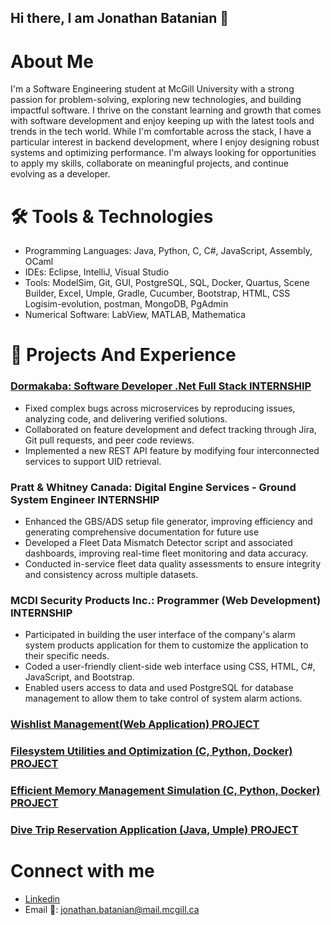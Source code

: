 ## Hi there, I am Jonathan Batanian 👋
# About Me 

I'm a Software Engineering student at McGill University with a strong passion for problem-solving, exploring new technologies, and building impactful software. I thrive on the constant learning and growth that comes with software development and enjoy keeping up with the latest tools and trends in the tech world.
While I'm comfortable across the stack, I have a particular interest in backend development, where I enjoy designing robust systems and optimizing performance. I'm always looking for opportunities to apply my skills, collaborate on meaningful projects, and continue evolving as a developer.

# 🛠️ Tools & Technologies 
- Programming Languages: Java, Python, C, C#, JavaScript, Assembly, OCaml
- IDEs: Eclipse, IntelliJ, Visual Studio
- Tools: ModelSim, Git, GUI, PostgreSQL, SQL, Docker, Quartus, Scene Builder, Excel, Umple, Gradle, Cucumber, Bootstrap, HTML, CSS Logisim-evolution, postman, MongoDB, PgAdmin
- Numerical Software: LabView, MATLAB, Mathematica

# 💼 Projects And Experience
### [Dormakaba: Software Developer .Net Full Stack INTERNSHIP](https://mcgill-my.sharepoint.com/:p:/r/personal/jonathan_batanian_mail_mcgill_ca/Documents/Presentation-EndOfInternship.pptx?d=wda87be3b4da144e483795425aa0fb92b&csf=1&web=1&e=zbnmkK)
- Fixed complex bugs across microservices by reproducing issues, analyzing code, and delivering verified 
solutions.
- Collaborated on feature development and defect tracking through Jira, Git pull requests, and peer code 
reviews.
- Implemented a new REST API feature by modifying four interconnected services to support UID retrieval.
### Pratt & Whitney Canada: Digital Engine Services - Ground System Engineer INTERNSHIP
- Enhanced the GBS/ADS setup file generator, improving efficiency and generating comprehensive 
documentation for future use
- Developed a Fleet Data Mismatch Detector script and associated dashboards, improving real-time fleet 
monitoring and data accuracy.
- Conducted in-service fleet data quality assessments to ensure integrity and consistency across multiple 
datasets.
### MCDI Security Products Inc.: Programmer (Web Development) INTERNSHIP
- Participated in building the user interface of the company's alarm system products application for them to 
customize the application to their specific needs.
- Coded a user-friendly client-side web interface using CSS, HTML, C#, JavaScript, and Bootstrap.
- Enabled users access to data and used PostgreSQL for database management to allow them to take 
control of system alarm actions.


### [Wishlist Management(Web Application) PROJECT](https://github.com/estefaniavazquez/Listful)
### [Filesystem Utilities and Optimization (C, Python, Docker) PROJECT](https://github.com/madebysimone/310A/tree/main/a2)
### [Efficient Memory Management Simulation (C, Python, Docker) PROJECT](https://github.com/madebysimone/310A/tree/main/a3)
### [Dive Trip Reservation Application (Java, Umple) PROJECT](https://github.com/McGill-ECSE223-Winter2022/group-project--12)

# Connect with me
- [Linkedin](https://www.linkedin.com/in/jonathan-batanian-b9155520a/)
- Email 📩: jonathan.batanian@mail.mcgill.ca


<!--

**jOBT0/jOBT0** is a ✨ _special_ ✨ repository because its `README.md` (this file) appears on your GitHub profile.

Here are some ideas to get you started:

- 🔭 I’m currently working on ...
- 🌱 I’m currently learning ...
- 👯 I’m looking to collaborate on ...
- 🤔 I’m looking for help with ...
- 💬 Ask me about ...
- 📫 How to     reach me: ...
-  Pronouns: ...😄
- ⚡ Fun fact: ...
-->
